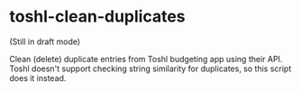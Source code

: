 # toshl-clean-duplicates

(Still in draft mode)

Clean (delete) duplicate entries from Toshl budgeting app using their API. 
Toshl doesn't support checking string similarity for duplicates, so this script does it instead.
